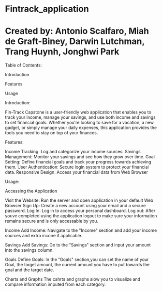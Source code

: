 ﻿# Fintrack_application
# Created by: Antonio Scalfaro, Miah de Graft-Biney, Darwin Lutchman, Trang Huynh, Jonghwi Park

Table of Contents:

Introduction

Features

Usage


Introduction:


Fin-Track Capstone is a user-friendly web application that enables you to track your income, manage your savings,
and use both income and savings to set financial goals. Whether you're looking to save for a vacation, a new gadget, or simply manage your daily 
expenses, this application provides the tools you need to stay on top of your finances.


Features:

Income Tracking: Log and categorize your income sources.
Savings Management: Monitor your savings and see how they grow over time.
Goal Setting: Define financial goals and track your progress towards achieving them.
User Authentication: Secure login system to protect your financial data.
Responsive Design: Access your financial data from Web Browser 

Usage:

Accessing the Application

Visit the Website: Run the server and open application in your default Web Browser 
Sign Up: Create a new account using your email and a secure password.
Log In: Log in to access your personal dashboard.
Log out: After youve completed using the application logout to make sure your 
information remains secure and is only accessable by you. 


Income
Add Income: Navigate to the "Income" section and add your income sources and extra incone if applicable.

Savings
Add Savings: Go to the "Savings" section and input your amount into the savings column.

Goals
Define Goals: In the "Goals" section,you can set the name of your Goal, the target amount, the current
amount you have to put towards the goal and the target date.

Charts and Graphs
The cahrts and graphs alow you to visualize and compare information imputed from each category. 
